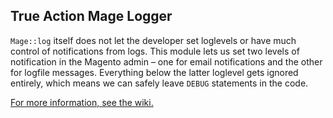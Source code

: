 True Action Mage Logger
-------
`Mage::log` itself does not let the developer set loglevels or have much control of notifications from logs. This module lets us set two levels of notification in the Magento admin – one for email notifications and the other for logfile messages. Everything below the latter loglevel gets ignored entirely, which means we can safely leave `DEBUG` statements in the code.

[For more information, see the wiki.](https://trueaction.atlassian.net/wiki/display/MOD/MageLog?src=search)

